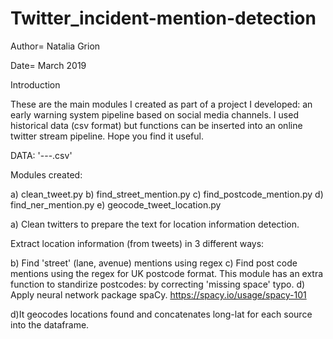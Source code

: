 # Twitter_incident-mention-detection


Author= Natalia Grion

Date= March 2019

Introduction

These are the main modules I created as part of a project I developed: an early warning system pipeline based on social media channels. I used historical data (csv format) but functions can be inserted into an online twitter stream pipeline.
Hope you find it useful. 


DATA:
'---.csv'
 
  Modules created: 

a) clean_tweet.py
b) find_street_mention.py
c) find_postcode_mention.py
d) find_ner_mention.py
e) geocode_tweet_location.py
 
a) Clean twitters to prepare the text for location information detection.

Extract location information (from tweets) in 3 different ways:

b) Find 'street' (lane, avenue) mentions using regex
c) Find post code mentions using the regex for UK postcode format. This module has an extra function to standirize postcodes: by correcting 'missing space' typo. 
d) Apply neural network package spaCy. https://spacy.io/usage/spacy-101

d)It geocodes locations found and concatenates long-lat for each source into the dataframe. 

